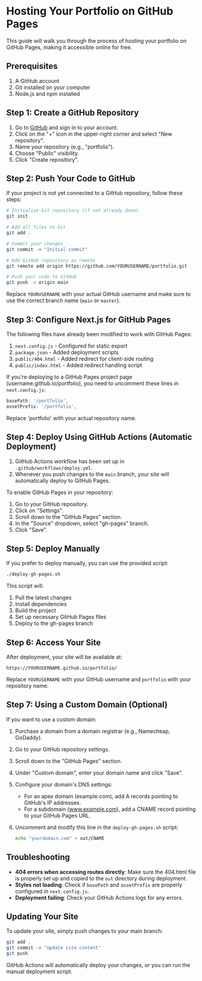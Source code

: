 # Hosting Your Portfolio on GitHub Pages

This guide will walk you through the process of hosting your portfolio on GitHub Pages, making it accessible online for free.

## Prerequisites

1. A GitHub account
2. Git installed on your computer
3. Node.js and npm installed

## Step 1: Create a GitHub Repository

1. Go to [GitHub](https://github.com) and sign in to your account.
2. Click on the "+" icon in the upper-right corner and select "New repository".
3. Name your repository (e.g., "portfolio").
4. Choose "Public" visibility.
5. Click "Create repository".

## Step 2: Push Your Code to GitHub

If your project is not yet connected to a GitHub repository, follow these steps:

```bash
# Initialize Git repository (if not already done)
git init

# Add all files to Git
git add .

# Commit your changes
git commit -m "Initial commit"

# Add GitHub repository as remote
git remote add origin https://github.com/YOURUSERNAME/portfolio.git

# Push your code to GitHub
git push -u origin main
```

Replace `YOURUSERNAME` with your actual GitHub username and make sure to use the correct branch name (`main` or `master`).

## Step 3: Configure Next.js for GitHub Pages

The following files have already been modified to work with GitHub Pages:

1. `next.config.js` - Configured for static export
2. `package.json` - Added deployment scripts
3. `public/404.html` - Added redirect for client-side routing
4. `public/index.html` - Added redirect handling script

If you're deploying to a GitHub Pages project page (username.github.io/portfolio), you need to uncomment these lines in `next.config.js`:

```js
basePath: '/portfolio',
assetPrefix: '/portfolio',
```

Replace 'portfolio' with your actual repository name.

## Step 4: Deploy Using GitHub Actions (Automatic Deployment)

1. GitHub Actions workflow has been set up in `.github/workflows/deploy.yml`.
2. Whenever you push changes to the `main` branch, your site will automatically deploy to GitHub Pages.

To enable GitHub Pages in your repository:

1. Go to your GitHub repository.
2. Click on "Settings".
3. Scroll down to the "GitHub Pages" section.
4. In the "Source" dropdown, select "gh-pages" branch.
5. Click "Save".

## Step 5: Deploy Manually

If you prefer to deploy manually, you can use the provided script:

```bash
./deploy-gh-pages.sh
```

This script will:
1. Pull the latest changes
2. Install dependencies
3. Build the project
4. Set up necessary GitHub Pages files
5. Deploy to the gh-pages branch

## Step 6: Access Your Site

After deployment, your site will be available at:

```
https://YOURUSERNAME.github.io/portfolio/
```

Replace `YOURUSERNAME` with your GitHub username and `portfolio` with your repository name.

## Step 7: Using a Custom Domain (Optional)

If you want to use a custom domain:

1. Purchase a domain from a domain registrar (e.g., Namecheap, GoDaddy).
2. Go to your GitHub repository settings.
3. Scroll down to the "GitHub Pages" section.
4. Under "Custom domain", enter your domain name and click "Save".
5. Configure your domain's DNS settings:
   - For an apex domain (example.com), add A records pointing to GitHub's IP addresses.
   - For a subdomain (www.example.com), add a CNAME record pointing to your GitHub Pages URL.

6. Uncomment and modify this line in the `deploy-gh-pages.sh` script:
   ```bash
   echo "yourdomain.com" > out/CNAME
   ```

## Troubleshooting

- **404 errors when accessing routes directly**: Make sure the 404.html file is properly set up and copied to the `out` directory during deployment.
- **Styles not loading**: Check if `basePath` and `assetPrefix` are properly configured in `next.config.js`.
- **Deployment failing**: Check your GitHub Actions logs for any errors.

## Updating Your Site

To update your site, simply push changes to your main branch:

```bash
git add .
git commit -m "Update site content"
git push
```

GitHub Actions will automatically deploy your changes, or you can run the manual deployment script. 